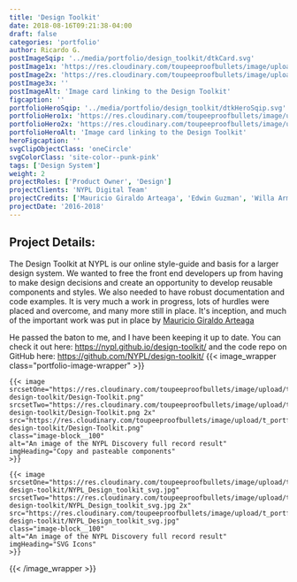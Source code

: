 ```yaml
---
title: 'Design Toolkit'
date: 2018-08-16T09:21:38-04:00
draft: false
categories: 'portfolio'
author: Ricardo G.
postImageSqip: '../media/portfolio/design_toolkit/dtkCard.svg'
postImage1x: 'https://res.cloudinary.com/toupeeproofbullets/image/upload/t_hp_portfolio/v1549729406/nypl-design-toolkit/dtkCard.png'
postImage2x: 'https://res.cloudinary.com/toupeeproofbullets/image/upload/t_hp_portfolio_2x/v1549729406/nypl-design-toolkit/dtkCard.png'
postImage3x: ''
postImageAlt: 'Image card linking to the Design Toolkit'
figcaption: ''
portfolioHeroSqip: '../media/portfolio/design_toolkit/dtkHeroSqip.svg'
portfolioHero1x: 'https://res.cloudinary.com/toupeeproofbullets/image/upload/t_portfolio_hero_16_9/v1548722203/nypl-design-toolkit/Design-Toolkit.png'
portfolioHero2x: 'https://res.cloudinary.com/toupeeproofbullets/image/upload/t_portfolio_hero_2x/v1548722203/nypl-design-toolkit/Design-Toolkit.png'
portfolioHeroAlt: 'Image card linking to the Design Toolkit'
heroFigcaption: ''
svgClipObjectClass: 'oneCircle'
svgColorClass: 'site-color--punk-pink'
tags: ['Design System']
weight: 2
projectRoles: ['Product Owner', 'Design']
projectClients: 'NYPL Digital Team'
projectCredits: ['Mauricio Giraldo Arteaga', 'Edwin Guzman', 'Willa Armstrong']
projectDate: '2016-2018'
---
```

## Project Details:
The Design Toolkit at NYPL is our online style-guide and basis for a larger design system. We wanted to free the front end developers up from having to make design decisions and create an opportunity to develop reusable components and styles. We also needed to have robust documentation and code examples. It is very much a work in progress, lots of hurdles were placed and overcome, and many more still in place. It's inception, and much of the important work was put in place by <a href="https://twitter.com/mgiraldo" target="_blank">Mauricio Giraldo Arteaga</a></p>
<p>He passed the baton to me, and I have been keeping it up to date. You can check it out here: <a href="https://nypl.github.io/design-toolkit/" target="_blank">https://nypl.github.io/design-toolkit/</a> and the code repo on GitHub here: <a href="https://github.com/NYPL/design-toolkit/" target="_blank">https://github.com/NYPL/design-toolkit/</a>
{{< image_wrapper class="portfolio-image-wrapper" >}}

    {{< image
    srcsetOne="https://res.cloudinary.com/toupeeproofbullets/image/upload/t_portfolio_full/v1548722203/nypl-design-toolkit/Design-Toolkit.png"
    srcsetTwo="https://res.cloudinary.com/toupeeproofbullets/image/upload/t_full_size_2x/v1548722203/nypl-design-toolkit/Design-Toolkit.png 2x"
    src="https://res.cloudinary.com/toupeeproofbullets/image/upload/t_portfolio_full/v1548722203/nypl-design-toolkit/Design-Toolkit.png"
    class="image-block__100"
    alt="An image of the NYPL Discovery full record result"
    imgHeading="Copy and pasteable components"
    >}}

    {{< image
    srcsetOne="https://res.cloudinary.com/toupeeproofbullets/image/upload/t_portfolio_full/v1551120694/nypl-design-toolkit/NYPL_Design_toolkit_svg.jpg"
    srcsetTwo="https://res.cloudinary.com/toupeeproofbullets/image/upload/t_portfolio_full/v1551120694/nypl-design-toolkit/NYPL_Design_toolkit_svg.jpg 2x"
    src="https://res.cloudinary.com/toupeeproofbullets/image/upload/t_portfolio_full_size_2x/v1551120694/nypl-design-toolkit/NYPL_Design_toolkit_svg.jpg"
    class="image-block__100"
    alt="An image of the NYPL Discovery full record result"
    imgHeading="SVG Icons"
    >}}

{{< /image_wrapper >}}